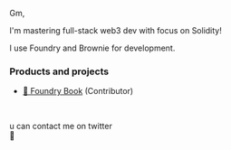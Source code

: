 Gm,

I'm mastering full-stack web3 dev with focus on Solidity!

I use Foundry and Brownie for development.

### Products and projects
- [📖 Foundry Book](https://onbjerg.github.io/foundry-book/) (Contributor)

<br>

u can contact me on twitter <br>
🌸

<!--
**ZeroEkkusu/ZeroEkkusu** is a ✨ _special_ ✨ repository because its `README.md` (this file) appears on your GitHub profile.

Here are some ideas to get you started:

- 🔭 I’m currently working on ...
- 🌱 I’m currently learning ...
- 👯 I’m looking to collaborate on ...
- 🤔 I’m looking for help with ...
- 💬 Ask me about ...
- 📫 How to reach me: ...
- 😄 Pronouns: ...
- ⚡ Fun fact: ...
-->
